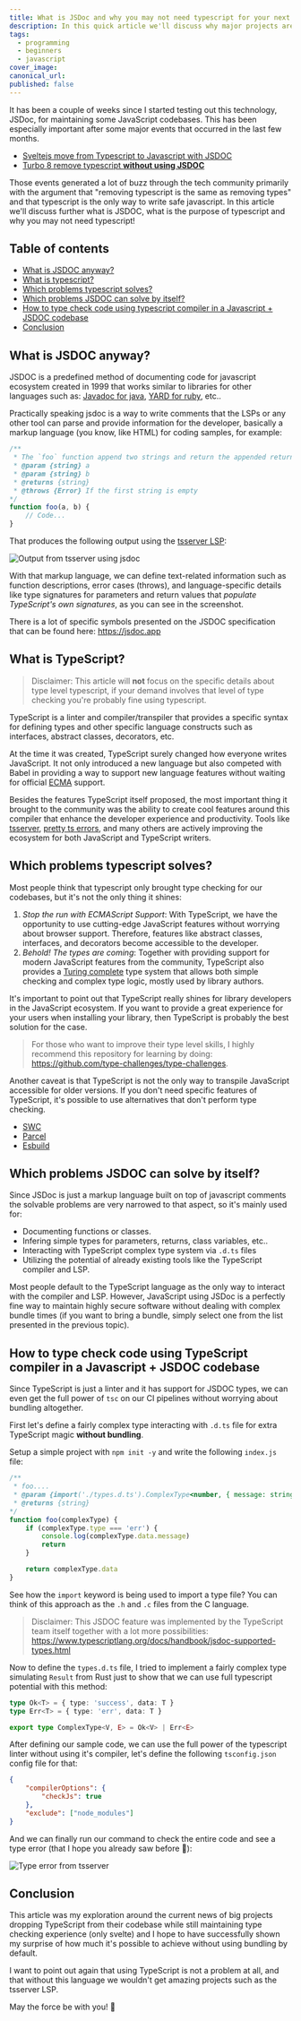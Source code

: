 ```yaml
---
title: What is JSDoc and why you may not need typescript for your next project?
description: In this quick article we'll discuss why major projects are dropping typescript in favor of javascript without bundling and how to use JSDOC for full type checking + integration with typescript via .d.ts files.
tags:
  - programming
  - beginners
  - javascript
cover_image: 
canonical_url: 
published: false
---
```

It has been a couple of weeks since I started testing out this technology, JSDoc, for maintaining some JavaScript codebases. This has been especially important after some major events that occurred in the last few months.

- [Sveltejs move from Typescript to Javascript with JSDOC](https://devclass.com/2023/05/11/typescript-is-not-worth-it-for-developing-libraries-says-svelte-author-as-team-switches-to-javascript-and-jsdoc/)
- [Turbo 8 remove typescript **without using JSDOC**](https://github.com/hotwired/turbo/pull/971)

Those events generated a lot of buzz through the tech community primarily with the argument that "removing typescript  is the same as removing types" and that typescript is the only way to write safe javascript. In this article we'll discuss further what is JSDOC, what is the purpose of typescript and why you may not need typescript!

## Table of contents

- [What is JSDOC anyway?](#what-is-jsdoc-anyway?)
- [What is typescript?](#what-is-typescript?)
- [Which problems typescript solves?](which-problems-typescript-solves?)
- [Which problems JSDOC can solve by itself?](#which-problems-jsdoc-can-solve-by-itself?)
- [How to type check code using typescript compiler in a Javascript + JSDOC codebase](#how-to-type-check-code-using-typescript-compiler-in-a-javascript-+-jsdoc-codebase)
- [Conclusion](#conclusion)

## What is JSDOC anyway?

JSDOC is a predefined method of documenting code for javascript ecosystem created in 1999 that works similar to libraries for other languages such as: [Javadoc for java](https://docs.oracle.com/javase/8/docs/technotes/tools/windows/javadoc.html), [YARD for ruby](https://yardoc.org), etc..

Practically speaking jsdoc is a way to write comments that the LSPs or any other tool can parse and provide information for the developer, basically a markup language (you know, like HTML) for coding samples, for example:

```javascript
/**
 * The `foo` function append two strings and return the appended return.
 * @param {string} a
 * @param {string} b
 * @returns {string}
 * @throws {Error} If the first string is empty
*/
function foo(a, b) {
    // Code...
}
```

That produces the following output using the [tsserver LSP](https://github.com/typescript-language-server/typescript-language-server):

![Output from tsserver using jsdoc](https://github.com/cherryramatisdev/public_zet/assets/86631177/28e65363-5b96-44f2-90cd-26e90bc79bb0)

With that markup language, we can define text-related information such as function descriptions, error cases (throws), and language-specific details like type signatures for parameters and return values that *populate TypeScript's own signatures*, as you can see in the screenshot.

There is a lot of specific symbols presented on the JSDOC specification that can be found here: https://jsdoc.app

## What is TypeScript?

> Disclaimer: This article will **not** focus on the specific details about type level typescript, if your demand involves that level of type checking you're probably fine using typescript.

TypeScript is a linter and compiler/transpiler that provides a specific syntax for defining types and other specific language constructs such as interfaces, abstract classes, decorators, etc.

At the time it was created, TypeScript surely changed how everyone writes JavaScript. It not only introduced a new language but also competed with Babel in providing a way to support new language features without waiting for official [ECMA](https://en.wikipedia.org/wiki/ECMAScript) support.

Besides the features TypeScript itself proposed, the most important thing it brought to the community was the ability to create cool features around this compiler that enhance the developer experience and productivity. Tools like [tsserver](https://github.com/typescript-language-server/typescript-language-server), [pretty ts errors](https://github.com/yoavbls/pretty-ts-errors), and many others are actively improving the ecosystem for both JavaScript and TypeScript writers.

## Which problems typescript solves?

Most people think that typescript only brought type checking for our codebases, but it's not the only thing it shines:

1. *Stop the run with ECMAScript Support*: With TypeScript, we have the opportunity to use cutting-edge JavaScript features without worrying about browser support. Therefore, features like abstract classes, interfaces, and decorators become accessible to the developer.
2. *Behold! The types are coming*: Together with providing support for modern JavaScript features from the community, TypeScript also provides a [Turing complete](https://en.wikipedia.org/wiki/Turing_completeness) type system that allows both simple checking and complex type logic, mostly used by library authors.

It's important to point out that TypeScript really shines for library developers in the JavaScript ecosystem. If you want to provide a great experience for your users when installing your library, then TypeScript is probably the best solution for the case.

> For those who want to improve their type level skills, I highly recommend this repository for learning by doing: https://github.com/type-challenges/type-challenges.

Another caveat is that TypeScript is not the only way to transpile JavaScript accessible for older versions. If you don't need specific features of TypeScript, it's possible to use alternatives that don't perform type checking.

- [SWC](https://swc.rs)
- [Parcel](https://parceljs.org)
- [Esbuild](https://esbuild.github.io)

## Which problems JSDOC can solve by itself?

Since JSDoc is just a markup language built on top of javascript comments the solvable problems are very narrowed to that aspect, so it's mainly used for:

- Documenting functions or classes.
- Infering simple types for parameters, returns, class variables, etc..
- Interacting with TypeScript complex type system via `.d.ts` files
- Utilizing the potential of already existing tools like the TypeScript compiler and LSP.

Most people default to the TypeScript language as the only way to interact with the compiler and LSP. However, JavaScript using JSDoc is a perfectly fine way to maintain highly secure software without dealing with complex bundle times (if you want to bring a bundle, simply select one from the list presented in the previous topic).

## How to type check code using TypeScript compiler in a Javascript + JSDOC codebase

Since TypeScript is just a linter and it has support for JSDOC types, we can even get the full power of `tsc` on our CI pipelines without worrying about bundling altogether.

First let's define a fairly complex type interacting with `.d.ts` file for extra TypeScript magic **without bundling**.

Setup a simple project with `npm init -y` and write the following `index.js` file:

```javascript
/**
 * foo....
 * @param {import('./types.d.ts').ComplexType<number, { message: string }>} complexType
 * @returns {string}
*/
function foo(complexType) {
    if (complexType.type === 'err') {
        console.log(complexType.data.message)
        return
    }

    return complexType.data
}
```

See how the `import` keyword is being used to import a type file? You can think of this approach as the `.h` and `.c` files from the C language.

> Disclaimer: This JSDOC feature was implemented by the TypeScript team itself together with a lot more possibilities: https://www.typescriptlang.org/docs/handbook/jsdoc-supported-types.html

Now to define the `types.d.ts` file, I tried to implement a fairly complex type simulating `Result` from Rust just to show that we can use full typescript potential with this method:

```typescript
type Ok<T> = { type: 'success', data: T }
type Err<T> = { type: 'err', data: T }

export type ComplexType<V, E> = Ok<V> | Err<E>
```

After defining our sample code, we can use the full power of the typescript linter without using it's compiler, let's define the following `tsconfig.json` config file for that:

```json
{
    "compilerOptions": {
        "checkJs": true
    },
    "exclude": ["node_modules"]
}
```

And we can finally run our command to check the entire code and see a type error (that I hope you already saw before 👀):

![Type error from tsserver](https://github.com/cherryramatisdev/public_zet/assets/86631177/b4dc659a-cd2c-4b61-9b4e-c6829f697633)

## Conclusion

This article was my exploration around the current news of big projects dropping TypeScript from their codebase while still maintaining type checking experience (only svelte) and I hope to have successfully shown my surprise of how much it's possible to achieve without using bundling by default.

I want to point out again that using TypeScript is not a problem at all, and that without this language we wouldn't get amazing projects such as the tsserver LSP.

May the force be with you! 🍒
